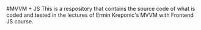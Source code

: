 #MVVM + JS
This is a respository that contains the source code of what is coded and tested in the lectures of Ermin Kreponic's MVVM with Frontend JS course.
